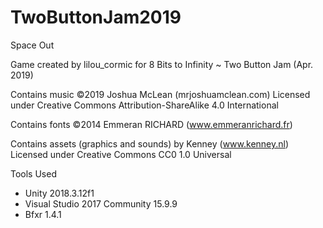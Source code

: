 # TwoButtonJam2019

Space Out

Game created by lilou_cormic for 8 Bits to Infinity ~ Two Button Jam (Apr. 2019)

Contains music ©2019 Joshua McLean (mrjoshuamclean.com) Licensed under Creative Commons Attribution-ShareAlike 4.0 International

Contains fonts ©2014 Emmeran RICHARD (www.emmeranrichard.fr)

Contains assets (graphics and sounds) by Kenney (www.kenney.nl) Licensed under Creative Commons CC0 1.0 Universal

Tools Used
- Unity 2018.3.12f1
- Visual Studio 2017 Community 15.9.9
- Bfxr 1.4.1
